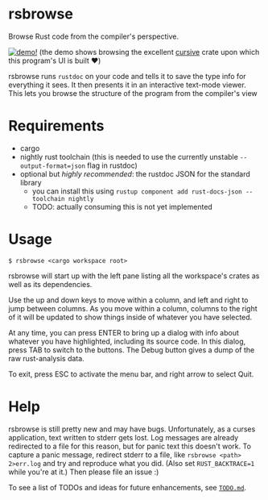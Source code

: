 rsbrowse
========

Browse Rust code from the compiler's perspective.

[![demo!](https://asciinema.org/a/9BeP2h7n0taVtQHrhbGhuIe2E.svg)](https://asciinema.org/a/9BeP2h7n0taVtQHrhbGhuIe2E)
(the demo shows browsing the excellent [cursive](https://github.com/gyscos/cursive) crate upon which this program's UI is built ❤️)

rsbrowse runs `rustdoc` on your code and tells it to save the type info for everything it sees. It then presents it in an interactive text-mode viewer. This lets you browse the structure of the program from the compiler's view

# Requirements

* cargo
* nightly rust toolchain (this is needed to use the currently unstable `--output-format=json` flag in rustdoc)
* optional but *highly recommended*: the rustdoc JSON for the standard library
  * you can install this using `rustup component add rust-docs-json --toolchain nightly`
  * TODO: actually consuming this is not yet implemented

# Usage

```
$ rsbrowse <cargo workspace root>
```

rsbrowse will start up with the left pane listing all the workspace's crates as well as its dependencies.

Use the up and down keys to move within a column, and left and right to jump between columns. As you move within a column, columns to the right of it will be updated to show things inside of whatever you have selected.

At any time, you can press ENTER to bring up a dialog with info about whatever you have highlighted, including its source code. In this dialog, press TAB to switch to the buttons. The Debug button gives a dump of the raw rust-analysis data.

To exit, press ESC to activate the menu bar, and right arrow to select Quit.

# Help

rsbrowse is still pretty new and may have bugs. Unfortunately, as a curses application, text written to stderr gets lost. Log messages are already redirected to a file for this reason, but for panic text this doesn't work. To capture a panic message, redirect stderr to a file, like `rsbrowse <path> 2>err.log` and try and reproduce what you did. (Also set `RUST_BACKTRACE=1` while you're at it.) Then please file an issue :)

To see a list of TODOs and ideas for future enhancements, see [`TODO.md`](TODO.md).
